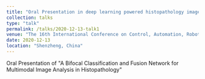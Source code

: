 ```yaml
---
title: "Oral Presentation in deep learning powered histopathology image analysis "
collection: talks
type: "talk"
permalink: /talks/2020-12-13-talk1
venue: "The 16th International Conference on Control, Automation, Robotics and Vision"
date: 2020-12-13
location: "Shenzheng, China"
---
```


Oral Presentation of &quot;A Bifocal Classification and Fusion Network for Multimodal Image Analysis in Histopathology&quot;
